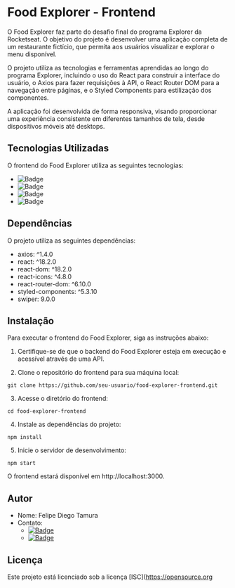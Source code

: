# Food Explorer - Frontend

O Food Explorer faz parte do desafio final do programa Explorer da Rocketseat. O objetivo do projeto é desenvolver uma aplicação completa de um restaurante fictício, que permita aos usuários visualizar e explorar o menu disponível.

O projeto utiliza as tecnologias e ferramentas aprendidas ao longo do programa Explorer, incluindo o uso do React para construir a interface do usuário, o Axios para fazer requisições à API, o React Router DOM para a navegação entre páginas, e o Styled Components para estilização dos componentes.

A aplicação foi desenvolvida de forma responsiva, visando proporcionar uma experiência consistente em diferentes tamanhos de tela, desde dispositivos móveis até desktops.

## Tecnologias Utilizadas

O frontend do Food Explorer utiliza as seguintes tecnologias:

- ![Badge](https://img.shields.io/badge/HTML5-%23E34F26?style=flat&logo=html5&logoColor=white)
- ![Badge](https://img.shields.io/badge/CSS3-%231572B6?style=flat&logo=css3&logoColor=white)
- ![Badge](https://img.shields.io/badge/JavaScript-%23F7DF1E?style=flat&logo=javascript&logoColor=black)
- ![Badge](https://img.shields.io/badge/React-%2361DAFB?style=flat&logo=react&logoColor=black)

## Dependências

O projeto utiliza as seguintes dependências:

- axios: ^1.4.0
- react: ^18.2.0
- react-dom: ^18.2.0
- react-icons: ^4.8.0
- react-router-dom: ^6.10.0
- styled-components: ^5.3.10
- swiper: 9.0.0

## Instalação

Para executar o frontend do Food Explorer, siga as instruções abaixo:

1. Certifique-se de que o backend do Food Explorer esteja em execução e acessível através de uma API.

2. Clone o repositório do frontend para sua máquina local:

```
git clone https://github.com/seu-usuario/food-explorer-frontend.git
```

3. Acesse o diretório do frontend:

```
cd food-explorer-frontend
```

4. Instale as dependências do projeto:

```
npm install
```

5. Inicie o servidor de desenvolvimento:

```
npm start
```

O frontend estará disponível em http://localhost:3000.

## Autor

- Nome: Felipe Diego Tamura
- Contato:
  - [![Badge](https://img.shields.io/badge/Gmail-tamurafelipe%40gmail.com-red)](mailto:tamurafelipe@gmail.com)
  - [![Badge](https://img.shields.io/badge/LinkedIn-Felipe%20Diego%20Tamura-blue)](https://www.linkedin.com/in/felipe-diego-tamura/)

## Licença

Este projeto está licenciado sob a licença [ISC](https://opensource.org